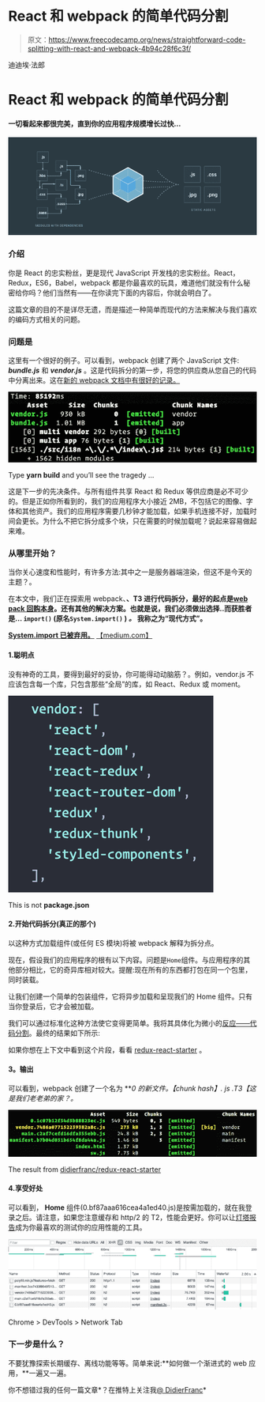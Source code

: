 # React 和 webpack 的简单代码分割

> 原文：<https://www.freecodecamp.org/news/straightforward-code-splitting-with-react-and-webpack-4b94c28f6c3f/>

迪迪埃·法郎

# React 和 webpack 的简单代码分割

#### 一切看起来都很完美，直到你的应用程序规模增长过快…

![1*CNeQyaChrTh0H3ovOd9Dgg](img/217ff2b64884211d98f81c609e00724c.png)

### 介绍

你是 React 的忠实粉丝，更是现代 JavaScript 开发栈的忠实粉丝。React，Redux，ES6，Babel，webpack 都是你最喜欢的玩具，难道他们就没有什么秘密给你吗？他们当然有——在你读完下面的内容后，你就会明白了。

这篇文章的目的不是详尽无遗，而是描述一种简单而现代的方法来解决与我们喜欢的编码方式相关的问题。

### 问题是

这里有一个很好的例子。可以看到，webpack 创建了两个 JavaScript 文件: ***bundle.js*** 和 ***vendor.js*** 。这是代码拆分的第一步，将您的供应商从您自己的代码中分离出来。这在[新的 webpack 文档中有很好的记录。](https://webpack.js.org/guides/code-splitting-libraries/)

![1*u1CSFKmreuN4KjulOJFZAg](img/46e988a9a2a0d484f6110404b1c0d40d.png)

Type **yarn build** and you’ll see the tragedy …

这是下一步的先决条件。与所有组件共享 React 和 Redux 等供应商是必不可少的。但是正如你所看到的，我们的应用程序大小接近 2MB，不包括它的图像、字体和其他资产。我们的应用程序需要几秒钟才能加载，如果手机连接不好，加载时间会更长。为什么不把它拆分成多个块，只在需要的时候加载呢？说起来容易做起来难。

### 从哪里开始？

当你关心速度和性能时，有许多方法:其中之一是服务器端渲染，但这不是今天的主题？。

在本文中，我们正在探索用 webpack、**、T3 进行代码拆分，最好的起点是[web pack 回购本身](https://github.com/webpack/webpack/tree/master/examples)。还有其他的解决方案。也就是说，我们必须做出选择..而获胜者是… `import()` (原名`System.import()` ) ***。*** 我称之为“现代方式”。**

[**System.import 已被弃用。**](https://medium.com/@cerny.mrtn/system-import-has-been-deprecated-6806b2f506d)
[【medium.com】](https://medium.com/@cerny.mrtn/system-import-has-been-deprecated-6806b2f506d)

#### 1.聪明点

没有神奇的工具，要得到最好的妥协，你可能得动动脑筋？。例如，vendor.js 不应该包含每一个库，只包含那些“全局”的库，如 React、Redux 或 moment。

![1*KHjkCbjOTrCwaUSdMabdAw](img/592c2e06e1fccdac409feafcd4c6c693.png)

This is not **package.json**

#### 2.开始代码拆分(真正的那个)

以这种方式加载组件(或任何 ES 模块)将被 webpack 解释为拆分点。

现在，假设我们的应用程序的根有以下内容。问题是`Home`组件。与应用程序的其他部分相比，它的奇异库相对较大。提醒:现在所有的东西都打包在同一个包里，同时装载。

让我们创建一个简单的包装组件，它将异步加载和呈现我们的 Home 组件。只有当你登录后，它才会被加载。

我们可以通过标准化这种方法使它变得更简单。我将其具体化为微小的[反应——代码分割](https://github.com/didierfranc/react-code-splitting)。最终的结果如下所示:

如果你想在上下文中看到这个片段，看看 [redux-react-starter](https://github.com/didierfranc/redux-react-starter/blob/master/src/components/App.js#L12) 。

#### **3。输出**

可以看到，webpack 创建了一个名为 ***0 的新文件。【chunk hash】. js .*T3【这是我们老老弟的家？。**

![1*Fef7AyiO4ZCxS6gYp0knJg](img/9fc7903e6c54c98bc212d289a8e52645.png)

The result from [didierfranc/redux-react-starter](https://github.com/didierfranc/redux-react-starter)

#### 4.享受好处

可以看到， **Home** 组件(0.bf87aaa616cea4a1ed40.js)是按需加载的，就在我登录之后。请注意，如果您注意缓存和 http/2 的 T2，性能会更好。你可以让[灯塔报告](http://react.didierfranc.com/lighthouse.html)成为你最喜欢的测试你的应用性能的工具。

![1*F4WvfKTOqiQKBw1MbKVmgw](img/6a7b2a70f6aff248eeff9f3e176627c4.png)

Chrome > DevTools > Network Tab

### 下一步是什么？

不要犹豫探索长期缓存、离线功能等等。简单来说:**如何做一个渐进式的 web 应用，**一遍又一遍。

你不想错过我的任何一篇文章*？在推特上关注我[@ DidierFranc](http://twitter.com/didierfranc)*